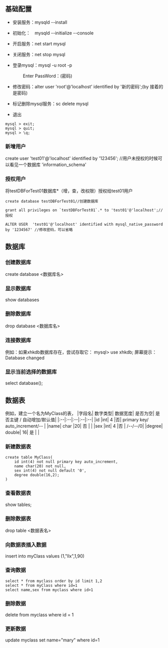 ## 基础配置

- 安装服务：mysqld --install
 
- 初始化：　mysqld --initialize --console
 
- 开启服务：net start mysql
 
- 关闭服务：net stop mysql
 
- 登录mysql：mysql -u root -p
 
　　　　Enter PassWord：(密码)
 
- 修改密码：alter user 'root'@'localhost' identified by '新的密码';(by 接着的是密码)
 
- 标记删除mysql服务：sc delete mysql

- 退出
```
mysql > exit;
mysql > quit;
mysql > \q;
```

### 新增用户
create user 'test01'@'localhost' identified by '123456';
//用户未授权的时候可以看见一个数据库 'information_schema'

### 授权用户
将testDBForTest01数据库*（增，查，改权限）授权给test01用户
```
create database testDBForTest01//创建数据库

grant all privileges on `testDBForTest01`.* to 'test01'@'localhost';//授权

ALTER USER  'test01'@'localhost' identified with mysql_native_password by '1234567' //修改密码，可以省略

```  
## 数据库

### 创建数据库

create database <数据库名>

### 显示数据库
show databases

### 删除数据库
drop database <数据库名>

### 连接数据库
例如：如果xhkdb数据库存在，尝试存取它：
   mysql> use xhkdb;
屏幕提示：Database changed

### 显示当前选择的数据库
select database();

## 数据表
例如，建立一个名为MyClass的表，
|字段名|	数字类型|	数据宽度|	是否为空|	是否主键 /	自动增加/默认值|
|:--|:--|:--|:--|:--|
|id	|int|	4	|否|	primary key/	auto_increment/--	| 
|name|	char	|20|	否	 	 |	| 
|sex	|int|	4	|否	| 	 /--/--/0|
|degree|	double|	16|	是	| 	| 	 

### 新建数据表
```
create table MyClass(
    id int(4) not null primary key auto_increment,
    name char(20) not null,
    sex int(4) not null default '0',
    degree double(16,2);
)
```

### 查看数据表

show tables;

### 删除数据表

drop table <数据表名>

### 向数据表插入数据
insert into myClass values (1,"llx",1,90)

### 查询数据
```
select * from myclass order by id limit 1,2
select * from myClass where id=1
select name,sex from myclass where id>1

``` 
### 删除数据
delete from myclass where id = 1

### 更新数据

update myclass set name="mary" where id=1
